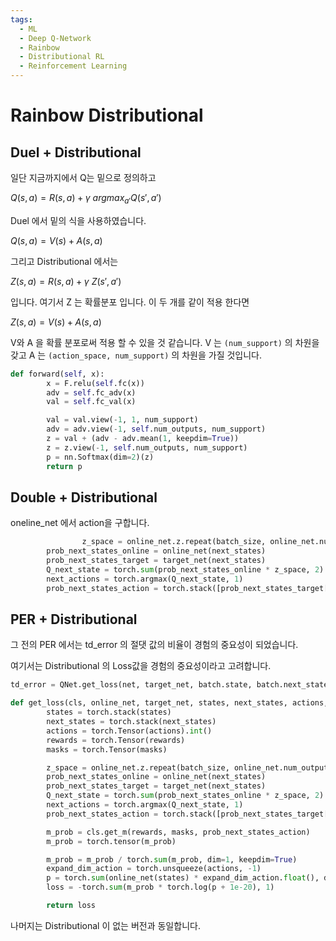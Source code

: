 ```yaml
---
tags:
  - ML
  - Deep Q-Network
  - Rainbow
  - Distributional RL
  - Reinforcement Learning
---
```


# Rainbow Distributional

## Duel + Distributional

일단 지금까지에서 Q는 밑으로 정의하고

$Q(s,a) = R(s,a) + \gamma \ argmax_{a'}Q(s',a')$

Duel 에서 밑의 식을 사용하였습니다.

$Q(s,a) = V(s) + A(s,a)$

그리고 Distributional 에서는

$Z(s,a)=R(s,a)+ \gamma \ Z(s',a')$

입니다. 여기서 Z 는 확률분포 입니다. 이 두 개를 같이 적용 한다면

$Z(s,a) = V(s) + A(s,a)$

V와 A 을 확률 분포로써 적용 할 수 있을 것 같습니다. V 는 `(num_support)` 의 차원을 갖고 A 는 `(action_space, num_support)` 의 차원을 가질 것입니다.

  

```Python
def forward(self, x):
        x = F.relu(self.fc(x))
        adv = self.fc_adv(x)
        val = self.fc_val(x)

        val = val.view(-1, 1, num_support)
        adv = adv.view(-1, self.num_outputs, num_support)
        z = val + (adv - adv.mean(1, keepdim=True))
        z = z.view(-1, self.num_outputs, num_support)
        p = nn.Softmax(dim=2)(z)
        return p
```

  

## Double + Distributional

oneline_net 에서 action을 구합니다.

```Python
				z_space = online_net.z.repeat(batch_size, online_net.num_outputs, 1)
        prob_next_states_online = online_net(next_states)
        prob_next_states_target = target_net(next_states)
        Q_next_state = torch.sum(prob_next_states_online * z_space, 2)
        next_actions = torch.argmax(Q_next_state, 1)
        prob_next_states_action = torch.stack([prob_next_states_target[i, action, :] for i, action in enumerate(next_actions)])
```

  

## PER + Distributional

그 전의 PER 에서는 td_error 의 절댓 값의 비율이 경험의 중요성이 되었습니다.

여기서는 Distributional 의 Loss값을 경험의 중요성이라고 고려합니다.

```Python
td_error = QNet.get_loss(net, target_net, batch.state, batch.next_state, batch.action, batch.reward, batch.mask)
```

```Python
def get_loss(cls, online_net, target_net, states, next_states, actions, rewards, masks):
        states = torch.stack(states)
        next_states = torch.stack(next_states)
        actions = torch.Tensor(actions).int()
        rewards = torch.Tensor(rewards)
        masks = torch.Tensor(masks)

        z_space = online_net.z.repeat(batch_size, online_net.num_outputs, 1)
        prob_next_states_online = online_net(next_states)
        prob_next_states_target = target_net(next_states)
        Q_next_state = torch.sum(prob_next_states_online * z_space, 2)
        next_actions = torch.argmax(Q_next_state, 1)
        prob_next_states_action = torch.stack([prob_next_states_target[i, action, :] for i, action in enumerate(next_actions)])

        m_prob = cls.get_m(rewards, masks, prob_next_states_action)
        m_prob = torch.tensor(m_prob)

        m_prob = m_prob / torch.sum(m_prob, dim=1, keepdim=True)
        expand_dim_action = torch.unsqueeze(actions, -1)
        p = torch.sum(online_net(states) * expand_dim_action.float(), dim=1)
        loss = -torch.sum(m_prob * torch.log(p + 1e-20), 1)

        return loss
```

  

나머지는 Distributional 이 없는 버전과 동일합니다.